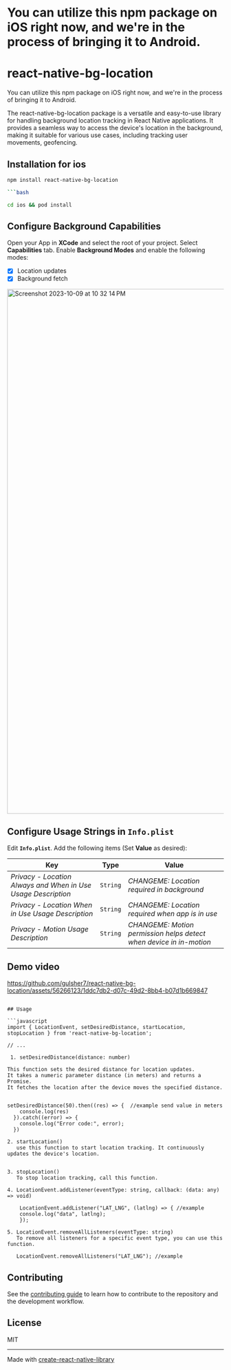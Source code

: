 # You can utilize this npm package on iOS right now, and we're in the process of bringing it to Android.

# react-native-bg-location

You can utilize this npm package on iOS right now, and we're in the process of bringing it to Android.

The react-native-bg-location package is a versatile and easy-to-use library for handling background location tracking in React Native applications. It provides a seamless way to access the device's location in the background, making it suitable for various use cases, including tracking user movements, geofencing.


## Installation for ios 

```sh
npm install react-native-bg-location

```bash

cd ios && pod install

```

## Configure Background Capabilities

Open your App in **XCode** and select the root of your project.  Select **Capabilities** tab.  Enable **Background Modes** and enable the following modes:

- [x] Location updates
- [x] Background fetch

<img width="1219" alt="Screenshot 2023-10-09 at 10 32 14 PM" src="https://github.com/gulsher7/react-native-bg-location/assets/56266123/4c98333f-6992-466d-bab2-c66116d49822">

## Configure Usage Strings in `Info.plist`

Edit **`Info.plist`**.  Add the following items (Set **Value** as desired):

| Key | Type | Value |
|-----|-------|-------------|
| *Privacy - Location Always and When in Use Usage Description* | `String` | *CHANGEME: Location required in background* |
| *Privacy - Location When in Use Usage Description* | `String` | *CHANGEME: Location required when app is in use* |
| *Privacy - Motion Usage Description* | `String` | *CHANGEME: Motion permission helps detect when device in in-motion* |


## Demo video 


https://github.com/gulsher7/react-native-bg-location/assets/56266123/1ddc7db2-d07c-49d2-8bb4-b07d1b669847



```

## Usage

```javascript
import { LocationEvent, setDesiredDistance, startLocation, stopLocation } from 'react-native-bg-location';

// ...
    
 1. setDesiredDistance(distance: number)

This function sets the desired distance for location updates. 
It takes a numeric parameter distance (in meters) and returns a Promise. 
It fetches the location after the device moves the specified distance.

   
setDesiredDistance(50).then((res) => {  //example send value in meters
    console.log(res)
  }).catch((error) => {
    console.log("Error code:", error);
  })

2. startLocation()
   use this function to start location tracking. It continuously updates the device's location.
  

3. stopLocation()
   To stop location tracking, call this function.

4. LocationEvent.addListener(eventType: string, callback: (data: any) => void)

    LocationEvent.addListener("LAT_LNG", (latlng) => { //example
    console.log("data", latlng);
    });

5. LocationEvent.removeAllListeners(eventType: string)
   To remove all listeners for a specific event type, you can use this function. 
   
   LocationEvent.removeAllListeners("LAT_LNG"); //example

```

## Contributing

See the [contributing guide](CONTRIBUTING.md) to learn how to contribute to the repository and the development workflow.

## License

MIT

---

Made with [create-react-native-library](https://github.com/callstack/react-native-builder-bob)
